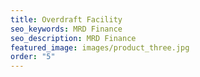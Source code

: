 ```yaml
---
title: Overdraft Facility
seo_keywords: MRD Finance
seo_description: MRD Finance
featured_image: images/product_three.jpg
order: "5"
---
```


